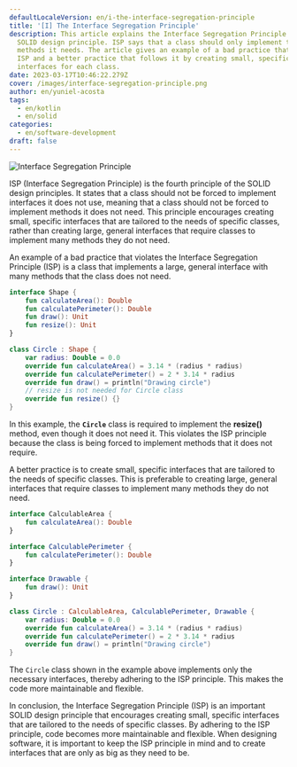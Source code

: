 ```yaml
---
defaultLocaleVersion: en/i-the-interface-segregation-principle
title: '[I] The Interface Segregation Principle'
description: This article explains the Interface Segregation Principle (ISP), a
  SOLID design principle. ISP says that a class should only implement the
  methods it needs. The article gives an example of a bad practice that violates
  ISP and a better practice that follows it by creating small, specific
  interfaces for each class.
date: 2023-03-17T10:46:22.279Z
cover: /images/interface-segregation-principle.png
author: en/yuniel-acosta
tags:
  - en/kotlin
  - en/solid
categories:
  - en/software-development
draft: false
---
```


![Interface Segregation Principle](/images/interface-segregation-principle.png 'Interface Segregation Principle')

ISP (Interface Segregation Principle) is the fourth principle of the SOLID design principles. It states that a class should not be forced to implement interfaces it does not use, meaning that a class should not be forced to implement methods it does not need. This principle encourages creating small, specific interfaces that are tailored to the needs of specific classes, rather than creating large, general interfaces that require classes to implement many methods they do not need.

An example of a bad practice that violates the Interface Segregation Principle (ISP) is a class that implements a large, general interface with many methods that the class does not need.

```kotlin
interface Shape {
    fun calculateArea(): Double
    fun calculatePerimeter(): Double
    fun draw(): Unit
    fun resize(): Unit
}

class Circle : Shape {
    var radius: Double = 0.0
    override fun calculateArea() = 3.14 * (radius * radius)
    override fun calculatePerimeter() = 2 * 3.14 * radius
    override fun draw() = println("Drawing circle")
    // resize is not needed for Circle class
    override fun resize() {}
}
```

In this example, the **`Circle`** class is required to implement the **resize()** method, even though it does not need it. This violates the ISP principle because the class is being forced to implement methods that it does not require.

A better practice is to create small, specific interfaces that are tailored to the needs of specific classes. This is preferable to creating large, general interfaces that require classes to implement many methods they do not need.

```kotlin
interface CalculableArea {
    fun calculateArea(): Double
}

interface CalculablePerimeter {
    fun calculatePerimeter(): Double
}

interface Drawable {
    fun draw(): Unit
}

class Circle : CalculableArea, CalculablePerimeter, Drawable {
    var radius: Double = 0.0
    override fun calculateArea() = 3.14 * (radius * radius)
    override fun calculatePerimeter() = 2 * 3.14 * radius
    override fun draw() = println("Drawing circle")
}
```

The `Circle` class shown in the example above implements only the necessary interfaces, thereby adhering to the ISP principle. This makes the code more maintainable and flexible.

In conclusion, the Interface Segregation Principle (ISP) is an important SOLID design principle that encourages creating small, specific interfaces that are tailored to the needs of specific classes. By adhering to the ISP principle, code becomes more maintainable and flexible. When designing software, it is important to keep the ISP principle in mind and to create interfaces that are only as big as they need to be.
